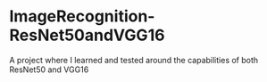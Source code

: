 # ImageRecognition-ResNet50andVGG16
A project where I learned and tested around the capabilities of both ResNet50 and VGG16
